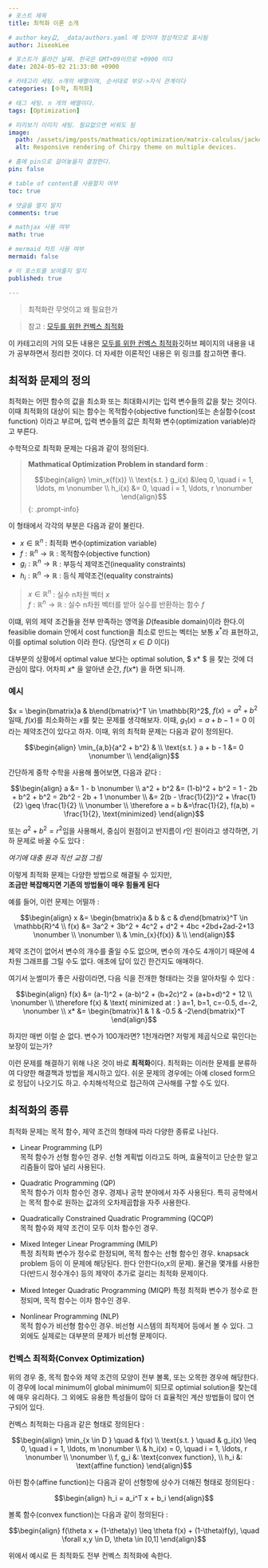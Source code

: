 ```yaml
---
# 포스트 제목
title: 최적화 이론 소개

# author key값, _data/authors.yaml 에 있어야 정상적으로 표시됨
author: JiseokLee

# 포스트가 올라간 날짜. 한국은 GMT+09이므로 +0900 이다
date: 2024-05-02 21:33:00 +0900 

# 카테고리 세팅. n개의 배열이며, 순서대로 부모->자식 관계이다
categories: [수학, 최적화]

# 태그 세팅. n 개의 배열이다.
tags: [Optimization]

# 미리보기 이미지 세팅. 필요없으면 비워도 됨
image:
  path: /assets/img/posts/mathmatics/optimization/matrix-calculus/jacket.png
  alt: Responsive rendering of Chirpy theme on multiple devices.

# 홈에 pin으로 걸어놓을지 결정한다.
pin: false

# table of content를 사용할지 여부
toc: true

# 댓글을 열지 말지
comments: true

# mathjax 사용 여부
math: true

# mermaid 차트 사용 여부
mermaid: false

# 이 포스트를 보여줄지 말지
published: true

---
```


> 최적화란 무엇이고 왜 필요한가

> 참고 : [모두를 위한 컨벡스 최적화](https://convex-optimization-for-all.github.io/)

이 카테고리의 거의 모든 내용은 [모두를 위한 컨벡스 최적화](https://convex-optimization-for-all.github.io/)깃허브 페이지의 내용을 내가 공부하면서 정리한 것이다. 더 자세한 이론적인 내용은 위 링크를 참고하면 좋다.


## 최적화 문제의 정의

최적화는 어떤 함수의 값을 최소화 또는 최대화시키는 입력 변수들의 값을 찾는 것이다. 이때 최적화의 대상이 되는 함수는 목적함수(objective function)또는 손실함수(cost function) 이라고 부르며, 입력 변수들의 값은 최적화 변수(optimization variable)라고 부른다.

수학적으로 최적화 문제는 다음과 같이 정의된다.


> **Mathmatical Optimization Problem in standard form** : 
> 
> $$\begin{align}
> \min_x{f(x)} \\
> \text{s.t. } g_i(x) &\leq 0, \quad i = 1, \ldots, m \nonumber \\
> h_i(x) &= 0, \quad i = 1, \ldots, r \nonumber
> \end{align}$$
{: .prompt-info}


이 형태에서 각각의 부분은 다음과 같이 불린다. 

- $x \in \mathbb{R}^n$ : 최적화 변수(optimization variable)
- $f : \mathbb{R}^n \rightarrow \mathbb{R}$ : 목적함수(objective function)
- $g_i : \mathbb{R}^n \rightarrow \mathbb{R}$ : 부등식 제약조건(inequality constraints)
- $h_i : \mathbb{R}^n \rightarrow \mathbb{R}$ : 등식 제약조건(equality constraints)
 

> $x \in \mathbb{R}^n$ : 실수 n차원 벡터 $x$  
> $f : \mathbb{R}^n \rightarrow \mathbb{R}$ : 실수 n차원 벡터를 받아 실수를 반환하는 함수 $f$

이떄, 위의 제약 조건들을 전부 만족하는 영역을 $D$(feasible domain)이라 한다.이 feasiblie domain 안에서 cost function을 최소로 만드는 벡터는 보통 $x^*$라 표현하고, 이를 optimal solution 이라 한다. (당연히 $x \in D$ 이다)

대부분의 상황에서 optimal value 보다는 optimal solution, $ x* $ 을 찾는 것에 더 관심이 많다. 어차피 $x*$ 을 알아낸 순간, $f(x*)$ 을 하면 되니까. 

### 예시

$x = \begin{bmatrix}a & b\end{bmatrix}^T \in \mathbb{R}^2$, $f(x) = a^2 + b^2$ 일때, $f(x)$를 최소화하는 $x$를 찾는 문제를 생각해보자. 이때, $g_1(x) = a + b - 1 = 0$ 이라는 제약조건이 있다고 하자. 이때, 위의 최적화 문제는 다음과 같이 정의된다.


$$\begin{align}
\min_{a,b}{a^2 + b^2} & \\
\text{s.t. } a + b - 1 &= 0 \nonumber \\
\end{align}$$

간단하게 중학 수학을 사용해 풀어보면, 다음과 같다 : 

$$\begin{align}
a &= 1 - b \nonumber \\ 
a^2 + b^2 &= (1-b)^2 + b^2 = 1 - 2b + b^2 + b^2 = 2b^2 - 2b + 1 \nonumber \\
&= 2(b - \frac{1}{2})^2 + \frac{1}{2} \geq \frac{1}{2} \\
\nonumber \\
\therefore a = b &=\frac{1}{2}, f(a,b) = \frac{1}{2}, \text{minimized}
\end{align}$$

또는 $a^2 + b^2 = r^2$임을 사용해서, 중심이 원점이고 반지름이 $r$인 원이라고 생각하면, 기하 문제로 바꿀 수도 있다 : 

_여기에 대충 원과 직선 교점 그림_

이렇게 최적화 문제는 다양한 방법으로 해결될 수 있지만,  
**조금만 복잡해지면 기존의 방법들이 매우 힘들게 된다**

예를 들어, 이런 문제는 어떨까 : 

$$\begin{align}
x &= \begin{bmatrix}a & b & c & d\end{bmatrix}^T \in \mathbb{R}^4 \\
f(x) &= 3a^2 + 3b^2 + 4c^2 + d^2 + 4bc +2bd+2ad-2+13 \nonumber \\
\nonumber \\
& \min_{x}{f(x)} & \\
\end{align}$$

제약 조건이 없어서 변수의 개수를 줄일 수도 없으며, 변수의 개수도 4개이기 때문에 4차원 그래프를 그릴 수도 없다. 애초에 답이 있긴 한건지도 애매하다. 

여기서 눈썰미가 좋은 사람이라면, 다음 식을 전개한 형태라는 것을 알아차릴 수 있다 : 

$$\begin{align}
f(x) &= (a-1)^2 + (a-b)^2 + (b+2c)^2 + (a+b+d)^2 + 12 \\
\nonumber \\
\therefore f(x) & \text{ minimized at : } a=1, b=1, c=-0.5, d=-2,  \nonumber \\
x* &= \begin{bmatrix}1 & 1 & -0.5 & -2\end{bmatrix}^T
\end{align}$$

하지만 매번 이럴 순 없다. 변수가 100개라면? 1천개라면? 저렇게 제곱식으로 묶인다는 보장이 있는가?

이런 문제를 해결하기 위해 나온 것이 바로 **최적화**이다. 최적화는 이러한 문제를 분류하여 다양한 해결책과 방법을 제시하고 있다. 쉬운 문제의 경우에는 아예 closed form으로 정답이 나오기도 하고. 수치해석적으로 접근하여 근사해를 구할 수도 있다. 

## 최적화의 종류

최적화 문제는 목적 함수, 제약 조건의 형태에 따라 다양한 종류로 나뉜다.

- Linear Programming (LP)  
목적 함수가 선형 함수인 경우. 선형 계획법 이라고도 하며, 효율적이고 단순한 알고리즘들이 많아 널리 사용된다. 

- Quadratic Programming (QP)    
목적 함수가 이차 함수인 경우. 경제나 공학 분야에서 자주 사용된다. 특히 공학에서는 목적 함수로 원하는 값과의 오차제곱합을 자주 사용한다. 

- Quadratically Constrained Quadratic Programming (QCQP)  
목적 함수와 제약 조건이 모두 이차 함수인 경우.

- Mixed Integer Linear Programming (MILP)  
특정 최적화 변수가 정수로 한정되며, 목적 함수는 선형 함수인 경우. knapsack problem 등이 이 문제에 해당된다. 한다 안한다(o,x의 문제). 물건을 몇개를 사용한다(반드시 정수개수) 등의 제약이 추가로 걸리는 최적화 문제이다.  

- Mixed Integer Quadratic Programming (MIQP)
특정 최적화 변수가 정수로 한정되며, 목적 함수는 이차 함수인 경우.

- Nonlinear Programming (NLP)  
목적 함수가 비선형 함수인 경우. 비선형 시스템의 최적제어 등에서 볼 수 있다. 그 외에도 실제로는 대부분의 문제가 비선형 문제이다. 


### 컨벡스 최적화(Convex Optimization)
위의 경우 중, 목적 함수와 제약 조건의 모양이 전부 볼록, 또는 오목한 경우에 해당한다. 이 경우에 local minimum이 global minimum이 되므로 optimial solution을 찾는데에 매우 유리하다. 그 외에도 유용한 특성들이 많아 더 효율적인 계산 방법들이 많이 연구되어 있다.

컨벡스 최적화는 다음과 같은 형태로 정의된다 : 

$$\begin{align}
\min_{x \in D } \quad & f(x) \\
\text{s.t. } \quad & g_i(x) \leq 0, \quad i = 1, \ldots, m \nonumber \\
& h_i(x) = 0, \quad i = 1, \ldots, r \nonumber \\
\nonumber \\
f, g_i &: \text{convex function}, \\
h_i &: \text{affine function} 
\end{align}$$

아핀 함수(affine function)는 다음과 같이 선형항에 상수가 더해진 형태로 정의된다 :

$$\begin{align}
h_i = a_i^T x + b_i
\end{align}$$

볼록 함수(convex function)는 다음과 같이 정의된다 :

$$\begin{align}
f(\theta x + (1-\theta)y) \leq \theta f(x) + (1-\theta)f(y), \quad \forall x,y \in D, \theta \in [0,1]
\end{align}$$

위에서 예시로 든 최적화도 전부 컨벡스 최적화에 속한다.
